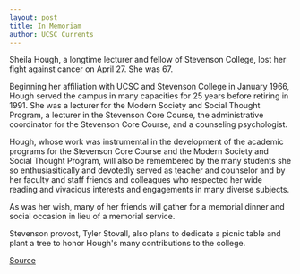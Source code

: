 ```yaml
---
layout: post
title: In Memoriam
author: UCSC Currents
---
```


Sheila Hough, a longtime lecturer and fellow of Stevenson College, lost her fight against cancer on April 27. She was 67.

Beginning her affiliation with UCSC and Stevenson College in January 1966, Hough served the campus in many capacities for 25 years before  retiring in 1991. She was a lecturer for the Modern Society and  Social Thought Program, a lecturer in the Stevenson Core Course, the administrative  coordinator for the Stevenson Core Course, and a counseling psychologist.

Hough, whose work was instrumental in the development of the academic programs for the Stevenson Core Course and the Modern Society and Social Thought Program,  will also be remembered by the many students she so enthusiasitically and devotedly served as teacher and counselor and by her faculty and staff friends and colleagues who respected her wide reading and vivacious interests and engagements in many diverse subjects.

As was her wish, many of her friends will gather for a memorial dinner and social occasion in lieu of a memorial service.

Stevenson provost, Tyler Stovall, also plans to dedicate a picnic table and plant a tree to honor Hough's many contributions to the college.

[Source](http://www1.ucsc.edu/oncampus/currents/98-99/05-03/inmemoriam.htm "Permalink to In Memoriam, Sheila Hough; 05-03-99")

